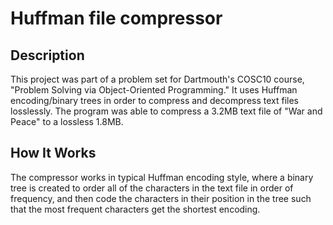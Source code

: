 # Huffman file compressor
## Description
This project was part of a problem set for Dartmouth's COSC10 course, "Problem Solving via Object-Oriented Programming." It uses Huffman encoding/binary trees in order to compress and decompress text files losslessly. The program was able to compress a 3.2MB text file of "War and Peace" to a lossless 1.8MB.
## How It Works
The compressor works in typical Huffman encoding style, where a binary tree is created to order all of the characters in the text file in order of frequency, and then code the characters in their position in the tree such that the most frequent characters get the shortest encoding.
